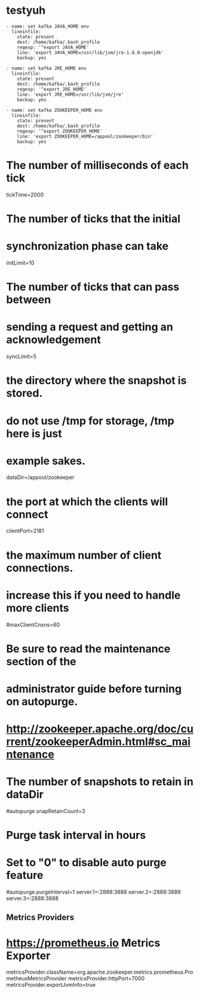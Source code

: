 # testyuh

    - name: set kafka JAVA_HOME env
      lineinfile:
        state: present
        dest: /home/kafka/.bash_profile
        regexp: '^export JAVA_HOME'
        line: 'export JAVA_HOME=/usr/lib/jvm/jre-1.8.0-openjdk'
        backup: yes

    - name: set kafka JRE_HOME env
      lineinfile:
        state: present
        dest: /home/kafka/.bash_profile
        regexp: '^export JRE_HOME'
        line: 'export JRE_HOME=/usr/lib/jvm/jre'
        backup: yes

    - name: set kafka ZOOKEEPER_HOME env
      lineinfile:
        state: present
        dest: /home/kafka/.bash_profile
        regexp: '^export ZOOKEEPER_HOME'
        line: 'export ZOOKEEPER_HOME=/appool/zookeeper/bin'
        backup: yes



# The number of milliseconds of each tick
tickTime=2000
# The number of ticks that the initial
# synchronization phase can take
initLimit=10
# The number of ticks that can pass between
# sending a request and getting an acknowledgement
syncLimit=5
# the directory where the snapshot is stored.
# do not use /tmp for storage, /tmp here is just
# example sakes.
dataDir=/appool/zookeeper
# the port at which the clients will connect
clientPort=2181
# the maximum number of client connections.
# increase this if you need to handle more clients
#maxClientCnxns=60
#
# Be sure to read the maintenance section of the
# administrator guide before turning on autopurge.
#
# http://zookeeper.apache.org/doc/current/zookeeperAdmin.html#sc_maintenance
#
# The number of snapshots to retain in dataDir
#autopurge.snapRetainCount=3
# Purge task interval in hours
# Set to "0" to disable auto purge feature
#autopurge.purgeInterval=1
server.1=:2888:3888
server.2=:2888:3888
server.3=:2888:3888

## Metrics Providers
#
# https://prometheus.io Metrics Exporter
metricsProvider.className=org.apache.zookeeper.metrics.prometheus.PrometheusMetricsProvider
metricsProvider.httpPort=7000
metricsProvider.exportJvmInfo=true
